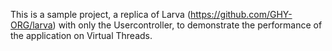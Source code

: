 This is a sample project, a replica of Larva (https://github.com/GHY-ORG/larva) with only the Usercontroller, to demonstrate the performance of the application on Virtual Threads. 
